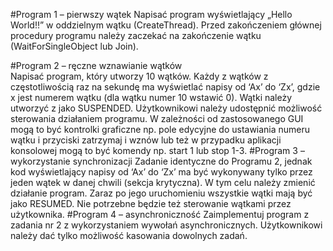 #Program 1 – pierwszy wątek
Napisać program wyświetlający „Hello World!!” w oddzielnym wątku (CreateThread). Przed
zakończeniem głównej procedury programu należy zaczekać na zakończenie wątku
(WaitForSingleObject lub Join).  

#Program 2 – ręczne wznawianie wątków  
Napisać program, który utworzy 10 wątków. Każdy z wątków z częstotliwością raz
na sekundę ma wyświetlać napisy od ‘Ax’ do ‘Zx’, gdzie x jest numerem wątku (dla wątku
numer 10 wstawić 0). Wątki należy utworzyć z jako SUSPENDED.
Użytkownikowi należy udostępnić możliwość sterowania działaniem programu. W zależności
od zastosowanego GUI mogą to być kontrolki graficzne np. pole edycyjne do ustawiania
numeru wątku i przyciski zatrzymaj i wznów lub też w przypadku aplikacji konsolowej mogą
to być komendy np. start 1 lub stop 1-3.
#Program 3 – wykorzystanie synchronizacji
Zadanie identyczne do Programu 2, jednak kod wyświetlający napisy od ‘Ax’ do ‘Zx’ ma być
wykonywany tylko przez jeden wątek w danej chwili (sekcja krytyczna). W tym celu należy
zmienić działanie program. Zaraz po jego uruchomieniu wszystkie wątki mają być jako
RESUMED. Nie potrzebne będzie też sterowanie wątkami przez użytkownika.
#Program 4 – asynchroniczność
Zaimplementuj program z zadania nr 2 z wykorzystaniem wywołań asynchronicznych.
Użytkownikowi należy dać tylko możliwość kasowania dowolnych zadań.
